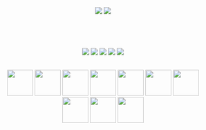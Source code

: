 <p align="left">
<!-- <img src="https://komarev.com/ghpvc/?username=ilviborici&color=6e57d2&style=for-the-badge"> -->
<p align="center">
<img align="center" src="https://github-readme-stats.vercel.app/api?username=ilviborici&show_icons=true&theme=dark"/>
<img align="center" src="https://github-readme-stats.vercel.app/api/top-langs/?username=ilviborici&layout=compact&theme=dark"/>

</br>
<p align="right">


</br>
</br>
</br>

<p align="center">

<img src="https://img.shields.io/badge/Python-informational?style=flat&logo=Python&color=0b5987">
<img src="https://img.shields.io/badge/CSharp-informational?style=flat&logo=Csharp&color=0c573f">
<img src="https://img.shields.io/badge/Rust-informational?style=flat&logo=Rust&color=b30000">
<img src="https://img.shields.io/badge/C++-informational?style=flat&logo=Cplusplus&color=2C5593">
<img src="https://img.shields.io/badge/MySQL-informational?style=flat&logo=MySQL&color=003B57">

</br>
</br>
<p align="center">
<img src="https://www.vectorlogo.zone/logos/archlinux/archlinux-icon.svg" width="60">
<img src="https://www.vectorlogo.zone/logos/microsoft_azure/microsoft_azure-icon.svg" width="60">
<img src="https://www.vectorlogo.zone/logos/debian/debian-icon.svg" width="60">
<img src="https://www.vectorlogo.zone/logos/docker/docker-icon.svg" width="60">
<img src="https://www.vectorlogo.zone/logos/git-scm/git-scm-icon.svg" width="60">
<img src="https://www.vectorlogo.zone/logos/github/github-icon.svg" width="60">
<img src="https://www.vectorlogo.zone/logos/linux/linux-icon.svg" width="60">
<img src="https://www.vectorlogo.zone/logos/microsoft/microsoft-icon.svg" width="60">
<img src="https://www.vectorlogo.zone/logos/visualstudio_code/visualstudio_code-icon.svg" width="60">
<img src="https://www.vectorlogo.zone/logos/dotnet/dotnet-icon.svg" width="60">
  
</br>
</br>
</br>

